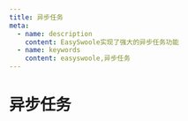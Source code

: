 ```yaml
---
title: 异步任务
meta:
  - name: description
    content: EasySwoole实现了强大的异步任务功能
  - name: keywords
    content: easyswoole,异步任务
---
```


# 异步任务
